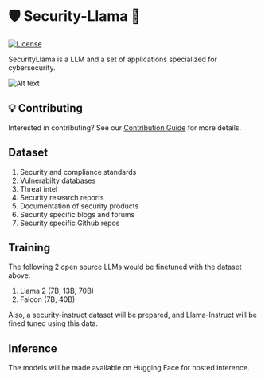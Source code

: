 # 🛡️ Security-Llama 🦙
[![License](https://img.shields.io/badge/License-Apache%202.0-green.svg)](/LICENSE.txt)

SecurityLlama is a LLM and a set of applications specialized for cybersecurity.


![Alt text](llama.PNG|width=100?raw=true "Security-Llama")

## 💡 Contributing
Interested in contributing? See our [Contribution Guide](CONTRIBUTING.md) for more details.

## Dataset
1. Security and compliance standards
2. Vulnerabilty databases
3. Threat intel
4. Security research reports
5. Documentation of security products
6. Security specific blogs and forums
7. Security specific Github repos

## Training
The following 2 open source LLMs would be finetuned with the dataset above:
1. Llama 2 (7B, 13B, 70B)
2. Falcon (7B, 40B)

Also, a security-instruct dataset will be prepared, and Llama-Instruct will be fined tuned using this data.

## Inference
The models will be made available on Hugging Face for hosted inference.
